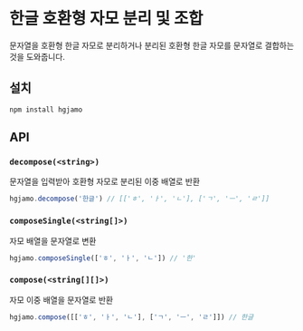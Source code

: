 # 한글 호환형 자모 분리 및 조합

문자열을 호환형 한글 자모로 분리하거나 분리된 호환형 한글 자모를 문자열로 결합하는 것을 도와줍니다.

## 설치

```shell
npm install hgjamo
```

## API

### `decompose(<string>)`

문자열을 입력받아 호환형 자모로 분리된 이중 배열로 반환

```js
hgjamo.decompose('한글') // [['ㅎ', 'ㅏ', 'ㄴ'], ['ㄱ', 'ㅡ', 'ㄹ']]
```

### `composeSingle(<string[]>)`

자모 배열을 문자열로 변환

```js
hgjamo.composeSingle(['ㅎ', 'ㅏ', 'ㄴ']) // '한'
```

### `compose(<string[][]>)`

자모 이중 배열을 문자열로 반환

```js
hgjamo.compose([['ㅎ', 'ㅏ', 'ㄴ'], ['ㄱ', 'ㅡ', 'ㄹ']]) // 한글
```
